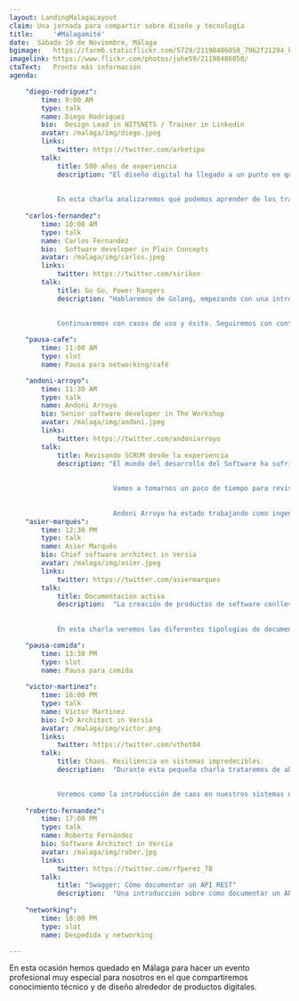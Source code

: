 ```yaml
---
layout: LandingMalagaLayout
claim: Una jornada para compartir sobre diseño y tecnología
title:     '#Malagamité'
date:  Sábado 10 de Noviembre, Málaga
bgimage:   https://farm6.staticflickr.com/5729/21198486050_7962f21294_k_d.jpg
imagelink: https://www.flickr.com/photos/juhe59/21198486050/
ctaText:   Pronto más información
agenda:

    "diego-rodriguez":
        time: 9:00 AM
        type: talk
        name: Diego Rodriguez
        bio:  Design Lead in NITSNETS / Trainer in Linkedin
        avatar: /malaga/img/diego.jpeg
        links: 
            twitter: https://twitter.com/arketipo
        talk:
            title: 500 años de experiencia
            description: "El diseño digital ha llegado a un punto en que la tecnología permite crear contenidos adaptados a todo tipo de usuarios y dispositivos, pero nos hemos dejado por el camino una buena parte del oficio. 
              
              
            En esta charla analizaremos qué podemos aprender de los trabajos clásicos para traer a nuesotros proyectos. Y es que tenemos 500 años de experiencia en creación de contenidos que no podemos olvidar"
            
    "carlos-fernandez":
        time: 10:00 AM
        type: talk
        name: Carlos Fernandez
        bio:  Software developer in Plain Concepts
        avatar: /malaga/img/carlos.jpeg
        links: 
            twitter: https://twitter.com/sirikon
        talk:
            title: Go Go, Power Rangers
            description: "Hablaremos de Golang, empezando con una introducción al lenguaje, sus pros y sus contras.  
              
              
            Continuaremos con casos de uso y éxito. Seguiremos con control de errores. Y para terminar, un vistazo al futuro con Go Modules y lo que podría venir con Go 2."

    "pausa-cafe":
        time: 11:00 AM
        type: slot
        name: Pausa para networking/café

    "andoni-arroyo":
        time: 11:30 AM
        type: talk
        name: Andoni Arroyo
        bio: Senior software developer in The Workshop
        avatar: /malaga/img/andoni.jpeg
        links: 
            twitter: https://twitter.com/andoniarroyo
        talk:
            title: Revisando SCRUM desde la experiencia
            description: "El mundo del desarrollo del Software ha sufrido una profunda transformación desde que los valores del mundo ágil comenzaron a articularse de manera mas reglada y formal. Ha sido un largo camino ya recorrido pero es bueno levantar la cabeza de vez en cuando para revisar ciertas creencias asumidas y repensar los aspectos asumidos como axiomas. 
                            
                            
                          Vamos a tomarnos un poco de tiempo para revisar juntos algunos aspectos que a lo largo de estos años he visto  ser malinterpretados en el mundo de SCRUM, por otros o por mi mismo. Crearemos un espacio de comunicación y puesta en común bidireccional que nos ayuda a afianzar lo que ya sabemos y resolver algunas dudas comunes. 
                            
                            
                          Andoni Arroyo ha estado trabajando como ingeniero informático durante unos 15 años, últimamente con tecnologías Web. Siempre estuvo involucrado en la forma de crear un mejor Software mejorando el proceso y tratando de reducir el desperdicio de manera iterativa."
    "asier-marqués":
        time: 12:30 PM
        type: talk
        name: Asier Marqués
        bio: Chief software architect in Versia
        avatar: /malaga/img/asier.jpeg
        links: 
            twitter: https://twitter.com/asiermarques
        talk:
            title: Documentación activa
            description:  "La creación de productos de software conlleva desafíos a nivel de comunicación entre los diferentes roles que participan en el proyecto.
              
              
            En esta charla veremos las diferentes tipologías de documentación activa que podemos aplicar en nuestros procesos de Integración Continua para que sirvan como referencia única entre los diferentes roles de nuestros equipos y cómo escribir buenas especificaciones con Gherkin que sirvan para crear pruebas que aseguren de forma automática la calidad del software que las implementa, sin perder el contexto del valor de negocio que estamos entregando al usuario."

    "pausa-comida":
        time: 13:30 PM
        type: slot
        name: Pausa para comida
        
    "victor-martinez":
        time: 16:00 PM
        type: talk
        name: Victor Martinez
        bio: I+D Architect in Versia
        avatar: /malaga/img/victor.png
        links: 
            twitter: https://twitter.com/vthot04
        talk:
            title: Chaos. Resiliencia en sistemas impredecibles.
            description:  "Durante esta pequeña charla trataremos de abordar la impredecibilidad de los sistemas desde el punto de vista de la resiliencia. 
              

            Veremos como la introducción de caos en nuestros sistemas nos puede ayudar a mejorarlos e incluso a cambiar nuestra forma de diseñarlos."
            
    "roberto-fernandez":
        time: 17:00 PM
        type: talk
        name: Roberto Fernández
        bio: Software Architect in Versia
        avatar: /malaga/img/rober.jpg
        links: 
            twitter: https://twitter.com/rfperez_78
        talk:
            title: "Swagger: Cómo documentar un API REST"
            description:  "Una introducción sobre cómo documentar un API REST mediante un caso práctico: definición de los endpoints a exponer, modelo de negocio utilizado en el API y test de la parte cliente y la parte servidora en varios lenguajes"
              
    "networking":
        time: 18:00 PM
        type: slot
        name: Despedida y networking 

---
```


En esta ocasión hemos quedado en Málaga para hacer un evento profesional muy especial para nosotros en el que compartiremos conocimiento técnico y de diseño alrededor de productos digitales.
